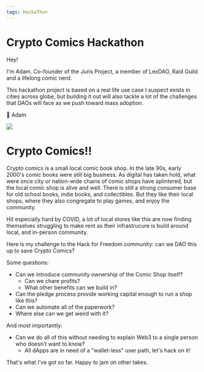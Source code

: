 ```yaml
---
tags: HackaThon
---
```


# Crypto Comics Hackathon

Hey!

I'm Adam. Co-founder of the Juris Project, a member of LexDAO, Raid Guild and a lifelong comic nerd.

This hackathon project is based on a real life use case I suspect exists in cities across globe, but building it out will also tackle a lot of the challenges that DAOs will face as we push toward mass adoption.

🖖 Adam

![](https://i.imgur.com/aG625BZ.jpg)


# Crypto Comics!!

Crypto comics is a small local comic book shop. In the late 90s, early 2000's comic books were still big business. As digital has taken hold, what were once city or nation-wide chains of comic shops have splintered, but the local comic shop is alive and well. There is still a strong consumer base for old school books, indie books, and collectibles. But they like their local shops, where they also congregate to play games, and enjoy the community.

Hit especially hard by COVID, a lot of local stores like this are now finding themselves struggling to make rent as their infrastrucure is build around local, and in-person community.

Here is my challenge to the Hack for Freedom community: can we DAO this up to save Crypto Comics?

Some questions:
- Can we introduce community ownership of the Comic Shop itself?
    - Can we chare profits?
    - What other benefits can we build in?
- Can the pledge process provide working capital enough to run a shop like this?
- Can we automate all of the paperwork?
- Where else can we get weird with it?

And most importantly:
- Can we do all of this without needing to explain Web3 to a single person who doesn't want to know?
    - All dApps are in need of a "wallet-less" user path, let's hack on it!

That's what I've got so far. Happy to jam on other takes.


